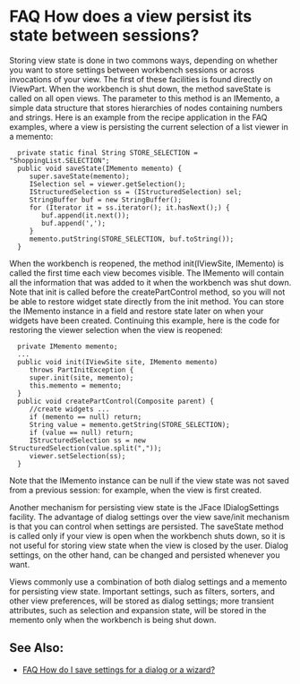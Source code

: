 

FAQ How does a view persist its state between sessions?
=======================================================

Storing view state is done in two commons ways, depending on whether you want to store settings between workbench sessions or across invocations of your view. The first of these facilities is found directly on IViewPart. When the workbench is shut down, the method saveState is called on all open views. The parameter to this method is an IMemento, a simple data structure that stores hierarchies of nodes containing numbers and strings. Here is an example from the recipe application in the FAQ examples, where a view is persisting the current selection of a list viewer in a memento:

      private static final String STORE_SELECTION = "ShoppingList.SELECTION";
      public void saveState(IMemento memento) {
         super.saveState(memento);
         ISelection sel = viewer.getSelection();
         IStructuredSelection ss = (IStructuredSelection) sel;
         StringBuffer buf = new StringBuffer();
         for (Iterator it = ss.iterator(); it.hasNext();) {
            buf.append(it.next());
            buf.append(',');
         }
         memento.putString(STORE_SELECTION, buf.toString());
      }

When the workbench is reopened, the method init(IViewSite, IMemento) is called the first time each view becomes visible. The IMemento will contain all the information that was added to it when the workbench was shut down. Note that init is called before the createPartControl method, so you will not be able to restore widget state directly from the init method. You can store the IMemento instance in a field and restore state later on when your widgets have been created. Continuing this example, here is the code for restoring the viewer selection when the view is reopened:

      private IMemento memento;
      ...
      public void init(IViewSite site, IMemento memento)
         throws PartInitException {
         super.init(site, memento);
         this.memento = memento;
      }
      public void createPartControl(Composite parent) {
         //create widgets ...
         if (memento == null) return;
         String value = memento.getString(STORE_SELECTION);
         if (value == null) return;
         IStructuredSelection ss = new StructuredSelection(value.split(","));
         viewer.setSelection(ss);
      }

Note that the IMemento instance can be null if the view state was not saved from a previous session: for example, when the view is first created.

Another mechanism for persisting view state is the JFace IDialogSettings facility. The advantage of dialog settings over the view save/init mechanism is that you can control when settings are persisted. The saveState method is called only if your view is open when the workbench shuts down, so it is not useful for storing view state when the view is closed by the user. Dialog settings, on the other hand, can be changed and persisted whenever you want.

Views commonly use a combination of both dialog settings and a memento for persisting view state. Important settings, such as filters, sorters, and other view preferences, will be stored as dialog settings; more transient attributes, such as selection and expansion state, will be stored in the memento only when the workbench is being shut down.

See Also:
---------

*   [FAQ How do I save settings for a dialog or a wizard?](./FAQ_How_do_I_save_settings_for_a_dialog_or_a_wizard.md "FAQ How do I save settings for a dialog or a wizard?")

